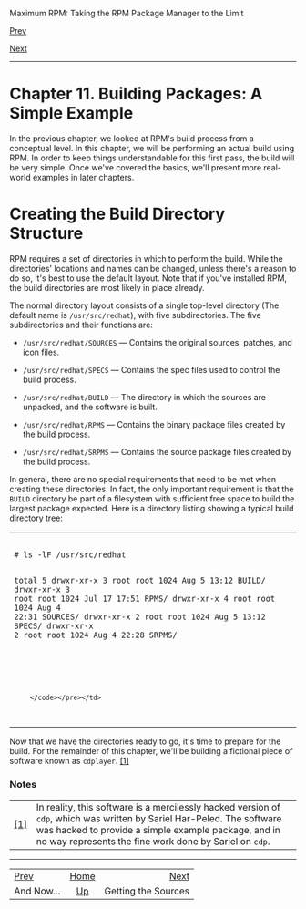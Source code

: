 <div class="NAVHEADER">

Maximum RPM: Taking the RPM Package Manager to the Limit

</div>

[Prev](s1-rpm-basics-and-now.md)

[Next](s1-rpm-build-getting-sources.md)

-----

<div class="chapter">

# <span id="ch-rpm-build"></span>Chapter 11. Building Packages: A Simple Example

In the previous chapter, we looked at RPM's build process from a
conceptual level. In this chapter, we will be performing an actual build
using RPM. In order to keep things understandable for this first pass,
the build will be very simple. Once we've covered the basics, we'll
present more real-world examples in later chapters.

<div class="sect1">

# <span id="s1-rpm-build-creating-build-directories">Creating the Build Directory Structure</span>

RPM requires a set of directories in which to perform the build. While
the directories' locations and names can be changed, unless there's a
reason to do so, it's best to use the default layout. Note that if
you've installed RPM, the build directories are most likely in place
already.

The normal directory layout consists of a single top-level directory
(The default name is `/usr/src/redhat`), with five subdirectories. The
five subdirectories and their functions are:

  - `/usr/src/redhat/SOURCES` — Contains the original sources, patches,
    and icon files.

  - `/usr/src/redhat/SPECS` — Contains the spec files used to control
    the build process.

  - `/usr/src/redhat/BUILD` — The directory in which the sources are
    unpacked, and the software is built.

  - `/usr/src/redhat/RPMS` — Contains the binary package files created
    by the build process.

  - `/usr/src/redhat/SRPMS` — Contains the source package files created
    by the build process.

In general, there are no special requirements that need to be met when
creating these directories. In fact, the only important requirement is
that the `BUILD` directory be part of a filesystem with sufficient free
space to build the largest package expected. Here is a directory listing
showing a typical build directory tree:

<table>
<colgroup>
<col style="width: 100%" />
</colgroup>
<tbody>
<tr class="odd">
<td><pre class="screen"><code># ls -lF /usr/src/redhat
total 5
drwxr-xr-x   3 root     root         1024 Aug  5 13:12 BUILD/
drwxr-xr-x   3 root     root         1024 Jul 17 17:51 RPMS/
drwxr-xr-x   4 root     root         1024 Aug  4 22:31 SOURCES/
drwxr-xr-x   2 root     root         1024 Aug  5 13:12 SPECS/
drwxr-xr-x   2 root     root         1024 Aug  4 22:28 SRPMS/

#
        </code></pre></td>
</tr>
</tbody>
</table>

Now that we have the directories ready to go, it's time to prepare for
the build. For the remainder of this chapter, we'll be building a
fictional piece of software known as `cdplayer`.
[<span class="footnote">\[1\]</span>](#FTN.AEN5544)

</div>

</div>

### Notes

|                                                                  |                                                                                                                                                                                                                                         |
| ---------------------------------------------------------------- | --------------------------------------------------------------------------------------------------------------------------------------------------------------------------------------------------------------------------------------- |
| [<span class="footnote">\[1\]</span>](ch-rpm-build.md#AEN5544) | In reality, this software is a mercilessly hacked version of `cdp`, which was written by Sariel Har-Peled. The software was hacked to provide a simple example package, and in no way represents the fine work done by Sariel on `cdp`. |

<div class="NAVFOOTER">

-----

|                                    |                    |                                           |
| :--------------------------------- | :----------------: | ----------------------------------------: |
| [Prev](s1-rpm-basics-and-now.md) | [Home](index.md) | [Next](s1-rpm-build-getting-sources.md) |
| And Now…                           |  [Up](p5206.md)  |                       Getting the Sources |

</div>

